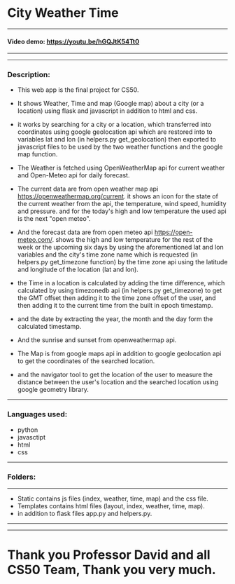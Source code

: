 # City Weather Time
---

#### Video demo: https://youtu.be/hGQJtK54Tt0
---
---

### **Description**:
- This web app is the final project for CS50.

- It shows Weather, Time and map (Google map) about a city (or a location) using flask and javascript in addition to html and css.

- it works by searching for a city or a location, which transferred into coordinates using google geolocation api which are restored into to variables lat and lon (in helpers.py get_geolocation) then exported to javascript files to be used by the two weather functions and the google map function.

- The Weather is fetched using OpenWeatherMap api for current weather and Open-Meteo api for daily forecast.

- The current data are from open weather map api https://openweathermap.org/current. it shows an icon for the state of the current weather from the api, the temperature, wind speed, humidity and pressure. and for the today's high and low temperature the used api is the next "open meteo".

- And the forecast data are from open meteo api https://open-meteo.com/. shows the high and low temperature for the rest of the week or the upcoming six days by using the aforementioned lat and lon variables and the city's time zone name which is requested (in helpers.py get_timezone function) by the time zone api using the latitude and longitude of the location (lat and lon).

- the Time in a location is calculated by adding the time difference, which calculated by using timezonedb api (in helpers.py get_timezone) to get the GMT offset then adding it to the time zone offset of the user, and then adding it to the current time from the built in epoch timestamp.
- and the date by extracting the year, the month and the day form the calculated timestamp.
- And the sunrise and sunset from openweathermap api.

- The Map is from google maps api in addition to google geolocation api to get the coordinates of the searched location.

- and the navigator tool to get the location of the user to measure the distance between the user's location and the searched location using google geometry library.

---
### Languages used:

-   python
-   javasctipt
-   html
-   css
---

### Folders:
---
- Static contains js files (index, weather, time, map) and the css file.
- Templates contains html files (layout, index, weather, time, map).
- in addition to flask files app.py and helpers.py.
---
---

# Thank you Professor David and all CS50 Team, Thank you very much.
